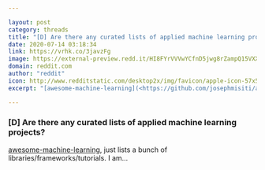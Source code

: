 ```yaml
---

layout: post
category: threads
title: "[D] Are there any curated lists of applied machine learning projects?"
date: 2020-07-14 03:18:34
link: https://vrhk.co/3javzFg
image: https://external-preview.redd.it/HI8FYrVVVwYCfnD5jwg8rZampQ15VXXe1d0u_HjxJUo.jpg?width=400&height=209.42408377&auto=webp&crop=400:209.42408377,smart&s=6ae4a5092dda9552ca01d49c0684509ab5963e1f
domain: reddit.com
author: "reddit"
icon: http://www.redditstatic.com/desktop2x/img/favicon/apple-icon-57x57.png
excerpt: "[awesome-machine-learning](<https://github.com/josephmisiti/awesome-machine-learning>), just lists a bunch of libraries/frameworks/tutorials. I am..."

---
```


### [D] Are there any curated lists of applied machine learning projects?

[awesome-machine-learning](<https://github.com/josephmisiti/awesome-machine-learning>), just lists a bunch of libraries/frameworks/tutorials. I am...